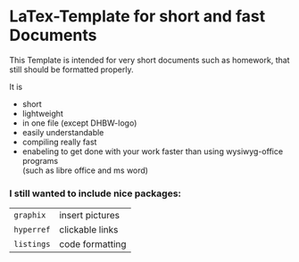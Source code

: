 # LaTex-Template for short and fast Documents
This Template is intended for very short documents such as homework, that still should be formatted properly.

It is
+ short
+ lightweight
+ in one file (except DHBW-logo)
+ easily understandable
+ compiling really fast
+ enabeling to get done with your work faster than using wysiwyg-office programs  
  (such as libre office and ms word)

### I still wanted to include nice packages:
  |||
  -|-
  `graphix` | insert pictures
 `hyperref` | clickable links
 `listings` | code formatting